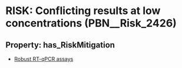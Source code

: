 # RISK: __Conflicting results at low concentrations__ (PBN__Risk_2426)

## Property: has_RiskMitigation

* [Robust RT-qPCR assays](PBN__Mitigation_64)

